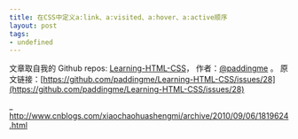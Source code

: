 ```yaml
---
title: 在CSS中定义a:link、a:visited、a:hover、a:active顺序
layout: post
tags:
- undefined
---
```



 文章取自我的 Github  repos: [Learning-HTML-CSS](https://github.com/paddingme/Learning-HTML-CSS)， 作者：[@paddingme](http://padding.me/about.html) 。 
  原文链接：[https://github.com/paddingme/Learning-HTML-CSS/issues/28](https://github.com/paddingme/Learning-HTML-CSS/issues/28)

_ http://www.cnblogs.com/xiaochaohuashengmi/archive/2010/09/06/1819624.html